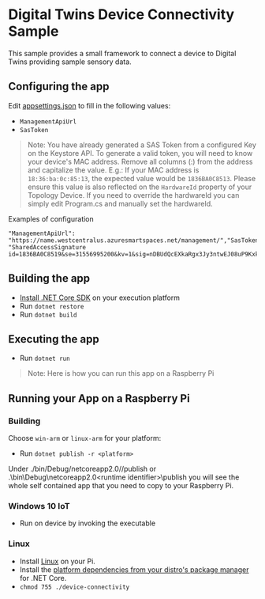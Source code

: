 # Digital Twins Device Connectivity Sample

This sample provides a small framework to connect a device to Digital Twins providing
sample sensory data.

## Configuring the app

Edit [appsettings.json](./appsettings.json) to fill in the following values:
* `ManagementApiUrl`
* `SasToken`

>Note: You have already generated a SAS Token from a configured Key on the Keystore API. To generate a valid token, you will need to
know your device's MAC address. Remove all columns (:) from the address and capitalize the value. E.g.: If your MAC address is `18:36:ba:0c:85:13`, the expected value would be `1836BA0C8513`. Please ensure this value is also reflected on the `HardwareId` property of your Topology Device.  If you need to override the hardwareId you can simply edit Program.cs and manually set the hardwareId.

Examples of configuration
```
"ManagementApiUrl": "https://name.westcentralus.azuresmartspaces.net/management/","SasToken": "SharedAccessSignature id=1836BA0C8519&se=31556995200&kv=1&sig=nDBUdQcEXkaRgx3Jy3ntwEJ08uP9KxkjoKR2Wa7lCfs%3D",
```  

## Building the app

* [Install .NET Core SDK](https://www.microsoft.com/net/core) on your execution platform
* Run `dotnet restore`
* Run `dotnet build`

## Executing the app

* Run `dotnet run`

>Note: Here is how you can run this app on a Raspberry Pi
## Running your App on a Raspberry Pi

### Building

Choose `win-arm` or `linux-arm` for your platform:
* Run `dotnet publish -r <platform>`

Under ./bin/Debug/netcoreapp2.0/<runtime identifier>/publish or .\bin\Debug\netcoreapp2.0\<runtime identifier>\publish you will see the whole self contained app that you need to copy to your Raspberry Pi.

### Windows 10 IoT

* Run on device by invoking the executable

### Linux

* Install [Linux](https://www.raspberrypi.org/downloads/) on your Pi.
* Install the [platform dependencies from your distro's package manager](https://github.com/dotnet/core/blob/master/Documentation/prereqs.md) for .NET Core.
* `chmod 755 ./device-connectivity`
